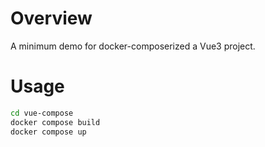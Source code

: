 # Overview

A minimum demo for docker-composerized a Vue3 project.

# Usage

```bash
cd vue-compose
docker compose build
docker compose up
```
